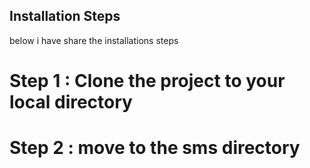 ## Installation Steps

below i have share the installations steps

# Step 1 : Clone the project to your local directory
# Step 2 : move to the sms directory